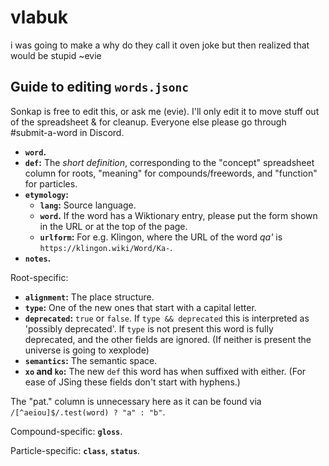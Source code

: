 # vlabuk

i was going to make a why do they call it oven joke but then realized that would be stupid ~evie

## Guide to editing `words.jsonc`

Sonkap is free to edit this, or ask me (evie). I'll only edit it to move stuff out of the spreadsheet & for cleanup. Everyone else please go through #submit-a-word in Discord.

- **`word`.**
- **`def`:** The *short definition*, corresponding to the "concept" spreadsheet column for roots, "meaning" for compounds/freewords, and "function" for particles.
- **`etymology`:**
    - **`lang`:** Source language.
    - **`word`.** If the word has a Wiktionary entry, please put the form shown in the URL or at the top of the page.
    - **`urlform`:** For e.g. Klingon, where the URL of the word *qa'* is `https://klingon.wiki/Word/Ka-`.
- **`notes`.**

Root-specific:

- **`alignment`:** The place structure.
- **`type`:** One of the new ones that start with a capital letter.
- **`deprecated`:** `true` or `false`. If `type && deprecated` this is interpreted as 'possibly deprecated'. If `type` is not present this word is fully deprecated, and the other fields are ignored. (If neither is present the universe is going to xexplode)
- **`semantics`:** The semantic space.
- **`xo` and `ko`:** The new `def` this word has when suffixed with either. (For ease of JSing these fields don't start with hyphens.)

The "pat." column is unnecessary here as it can be found via `/[^aeiou]$/.test(word) ? "a" : "b"`.

Compound-specific: **`gloss`**.

Particle-specific: **`class`**, **`status`**.